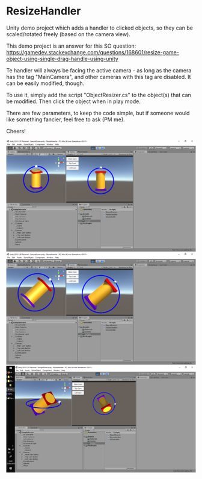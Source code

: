 # ResizeHandler

Unity demo project which adds a handler to clicked objects, so they can be scaled/rotated freely (based on the camera view).

This demo project is an answer for this SO question:
https://gamedev.stackexchange.com/questions/168601/resize-game-object-using-single-drag-handle-using-unity

Te handler will always be facing the active camera - as long as the camera has the tag "MainCamera", and other cameras with this 
tag are disabled. It can be easily modified, though.

To use it, simply add the script "ObjectResizer.cs" to the object(s) that can be modified. Then click the object when in play mode.

There are few parameters, to keep the code simple, but if someone would like something fancier, feel free to ask (PM me).

Cheers!

![Main camera, not clicked](Screenshot_1.png)
![Main camera, clicked](Screenshot_2.png)
![Top camera, not clicked](Screenshot_3.png)
